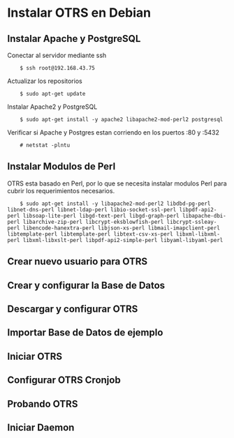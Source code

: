 # Instalar OTRS en Debian
## Instalar Apache y PostgreSQL

Conectar al servidor mediante ssh

        $ ssh root@192.168.43.75

Actualizar los repositorios

        $ sudo apt-get update

Instalar Apache2 y PostgreSQL

        $ sudo apt-get install -y apache2 libapache2-mod-perl2 postgresql
        
Verificar si Apache y Postgres estan corriendo en los puertos :80 y :5432

        # netstat -plntu
        
## Instalar Modulos de Perl

OTRS esta basado en Perl, por lo que se necesita instalar modulos Perl para cubrir los requerimientos necesarios.

        $ sudo apt-get install -y libapache2-mod-perl2 libdbd-pg-perl libnet-dns-perl libnet-ldap-perl libio-socket-ssl-perl libpdf-api2-perl libsoap-lite-perl libgd-text-perl libgd-graph-perl libapache-dbi-perl libarchive-zip-perl libcrypt-eksblowfish-perl libcrypt-ssleay-perl libencode-hanextra-perl libjson-xs-perl libmail-imapclient-perl libtemplate-perl libtemplate-perl libtext-csv-xs-perl libxml-libxml-perl libxml-libxslt-perl libpdf-api2-simple-perl libyaml-libyaml-perl
    
## Crear nuevo usuario para OTRS


## Crear y configurar la Base de Datos


## Descargar y configurar OTRS


## Importar Base de Datos de ejemplo


## Iniciar OTRS


## Configurar OTRS Cronjob


## Probando OTRS


## Iniciar Daemon

